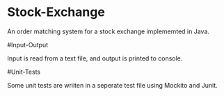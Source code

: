 # Stock-Exchange

An order matching system for a stock exchange implememted in Java.

#Input-Output

Input is read from a text file, and output is printed to console.


#Unit-Tests

Some unit tests are wriiten in a seperate test file using Mockito and Junit.

